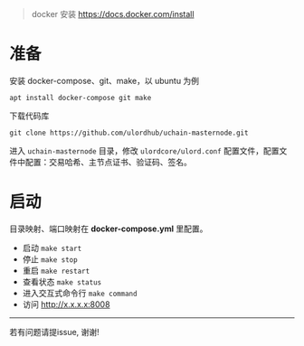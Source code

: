 > docker 安装
> https://docs.docker.com/install

# 准备

安装 docker-compose、git、make，以 ubuntu 为例
```
apt install docker-compose git make
```

下载代码库
```
git clone https://github.com/ulordhub/uchain-masternode.git
```

进入 `uchain-masternode` 目录，修改 `ulordcore/ulord.conf` 配置文件，配置文件中配置：交易哈希、主节点证书、验证码、签名。


# 启动

目录映射、端口映射在 **docker-compose.yml** 里配置。

* 启动 `make start`
* 停止  `make stop`
* 重启 `make restart`
* 查看状态 `make status`
* 进入交互式命令行 `make command`
* 访问  http://x.x.x.x:8008



---

若有问题请提issue, 谢谢!

